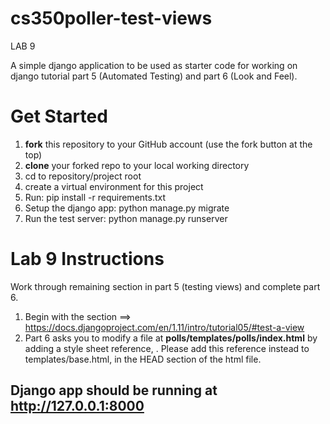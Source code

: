 # cs350poller-test-views

LAB 9

A simple django application to be used as starter code for working on django tutorial part 5 (Automated Testing) and part 6 (Look and Feel).

# Get Started
1. __fork__ this repository to your GitHub account (use the fork button at the top)
2. __clone__ your forked repo to your local working directory
3. cd to repository/project root
4. create a virtual environment for this project
5. Run: pip install -r requirements.txt
6. Setup the django app: python manage.py migrate
7. Run the test server: python manage.py runserver

# Lab 9 Instructions
Work through remaining section in part 5 (testing views) and complete part 6.

1. Begin with the section ==> https://docs.djangoproject.com/en/1.11/intro/tutorial05/#test-a-view
2. Part 6 asks you to modify a file at __polls/templates/polls/index.html__ by adding a style sheet reference, <link rel="stylesheet" type="text/css" href="{% static 'polls/style.css' %}" />. Please add this reference instead to templates/base.html, in the HEAD section of the html file.

## Django app should be running at http://127.0.0.1:8000


